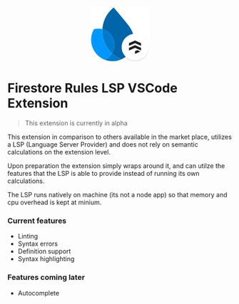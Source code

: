 <p align="center"><img src="./firestore-lsp-logo.png"></img></p>

# Firestore Rules LSP VSCode Extension

> This extension is currently in alpha

This extension in comparison to others available in the market place, utilizes a LSP (Language Server Provider) and does not rely on semantic calculations on the extension level.

Upon preparation the extension simply wraps around it, and can utilze the features that the LSP is able to provide instead of running its own calculations.

The LSP runs natively on machine (its not a node app) so that memory and cpu overhead is kept at minium.

### Current features

- Linting
- Syntax errors
- Definition support
- Syntax highlighting

### Features coming later

- Autocomplete
